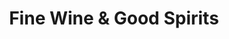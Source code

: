 ---
title: "Fine Wine & Good Spirits"
url: /pittsburgh/fine-wine-and-good-spirits-centre-avenue/
shop: alcohol
---